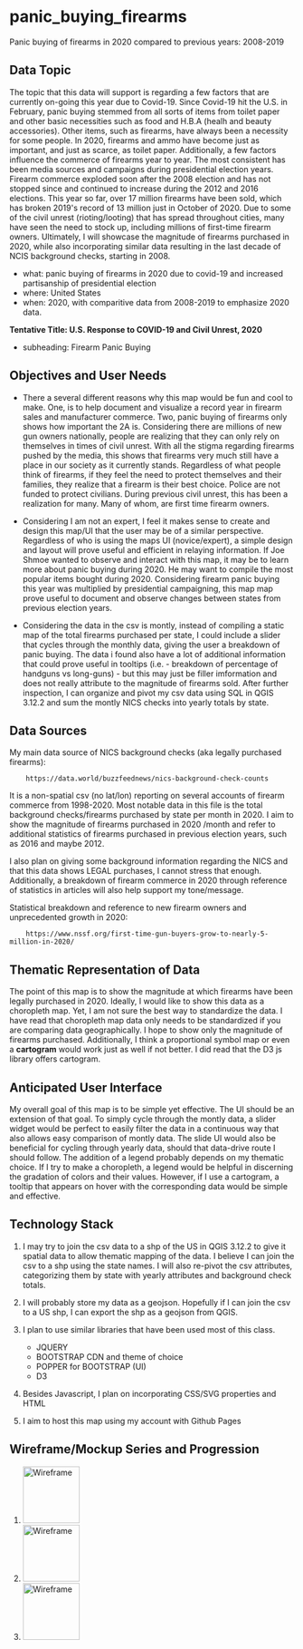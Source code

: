 # panic_buying_firearms
Panic buying of firearms in 2020 compared to previous years: 2008-2019

## Data Topic

The topic that this data will support is regarding a few factors that are currently on-going
this year due to Covid-19. Since Covid-19 hit the U.S. in February, panic buying stemmed from
all sorts of items from toilet paper and other basic necessities such as food and H.B.A (healh and beauty accessories). Other items, such as firearms, have always been a necessity for some people. In 2020, 
firearms and ammo have become just as important, and just as scarce, as toilet paper. Additionally, a few 
factors influence the commerce of firearms year to year. The most consistent has been media sources and campaigns during presidential election years. Firearm commerce exploded soon after the 2008 election and has
not stopped since and continued to increase during the 2012 and 2016 elections. This year so far, over 17 million firearms have been sold, which has broken 2019's record of 13 million just in October of 2020.
Due to some of the civil unrest (rioting/looting) that has spread throughout cities, many have seen the need to stock up, including millions of first-time firearm owners. Ultimately, I will showcase the magnitude of firearms purchased in 2020, while also incorporating similar data resulting in the last decade of NCIS background checks, starting in 2008. 

+ what: panic buying of firearms in 2020 due to covid-19 and increased partisanship of presidential election
+ where: United States
+ when: 2020, with comparitive data from 2008-2019 to emphasize 2020 data.

**Tentative Title: U.S. Response to COVID-19 and Civil Unrest, 2020**
+ subheading: Firearm Panic Buying

## Objectives and User Needs

+ There a several different reasons why this map would be fun and cool to make. One, is to help document
and visualize a record year in firearm sales and manufacturer commerce. Two, panic buying of firearms only 
shows how important the 2A is. Considering there are millions of new gun owners nationally, people are realizing that they can only rely on themselves in times of civil unrest. With all the stigma regarding firearms pushed by the media, this shows that firearms very much still have a place in our society as it currently stands. Regardless of what people think of firearms, if they feel the need to protect themselves and their families, they realize that a firearm is their best choice. Police are not funded to protect civilians. During previous civil unrest, this has been a realization for many. Many of whom, are first time firearm owners.

+ Considering I am not an expert, I feel it makes sense to create and design this map/UI that the user may be of a similar perspective. Regardless of who is using the maps UI (novice/expert), a simple design and layout will prove useful and efficient in relaying information. If Joe Shmoe wanted to observe and interact with this map, it may be to learn more about panic buying during 2020. He may want to compile the most popular items bought during 2020. Considering firearm panic buying this year was multiplied by presidential campaigning, this map map prove useful to document and observe changes between states from previous election years.

+ Considering the data in the csv is montly, instead of compiling a static map of the total firearms purchased per state, I could include a slider that cycles through the monthly data, giving the user a breakdown of panic buying. The data i found also have a lot of additional information that could prove useful in tooltips (i.e. - breakdown of percentage of handguns vs long-guns) - but this may just be filler imformation and does not really attribute to the magnitude of firearms sold. After further inspection, I can 
organize and pivot my csv data using SQL in QGIS 3.12.2 and sum the montly NICS checks into yearly totals by state.

## Data Sources

My main data source of NICS background checks (aka legally purchased firearms):

        https://data.world/buzzfeednews/nics-background-check-counts


It is a non-spatial csv (no lat/lon) reporting on several accounts of firearm commerce from 1998-2020. Most notable data in this file is the total background checks/firearms purchased by state per month in 2020. I aim to show the magnitude of firearms purchased in 2020 /month and refer to additional statistics of firearms purchased in previous election years, such as 2016 and maybe 2012. 

I also plan on giving some background information regarding the NICS and that this data shows LEGAL purchases, I cannot stress that enough. Additionally, a breakdown of firearm commerce in 2020 through reference of statistics in articles will also help support my tone/message.

Statistical breakdown and reference to new firearm owners and unprecedented growth in 2020:

        https://www.nssf.org/first-time-gun-buyers-grow-to-nearly-5-million-in-2020/


## Thematic Representation of Data

The point of this map is to show the magnitude at which firearms have been legally purchased in 2020. Ideally, I would like to show this data as a choropleth map. Yet, I am not sure the best way to standardize the data. I have read that choropleth map data only needs to be standardized if you are comparing data geographically. I hope to show only the magnitude of firearms purchased. Additionally, I think a proportional symbol map or even a **cartogram** would work just as well if not better. I did read that the D3 js library offers cartogram. 

## Anticipated User Interface

My overall goal of this map is to be simple yet effective. The UI should be an extension of that goal. To simply cycle through the montly data, a slider widget would be perfect to easily filter the data in a continuous way that also allows easy comparison of montly data. The slide UI would also be beneficial for cycling through yearly data, should that data-drive route I should follow. The addition of a legend probably depends on my thematic choice. If I try to make a choropleth, a legend would be helpful in discerning the gradation of colors and their values. However, if I use a cartogram, a tooltip that appears on hover with the corresponding data would be simple and effective.

## Technology Stack

1. I may try to join the csv data to a shp of the US in QGIS 3.12.2 to give it spatial data to allow thematic mapping of the data. I believe I can join the csv to a shp using the state names. I will also re-pivot the csv attributes, categorizing them by state with yearly attributes and background check totals. 

2. I will probably store my data as a geojson. Hopefully if I can join the csv to a US shp, I can export the shp as a geojson from QGIS.

3. I plan to use similar libraries that have been used most of this class. 
    + JQUERY
    + BOOTSTRAP CDN and theme of choice
    + POPPER for BOOTSTRAP (UI)
    + D3 

4. Besides Javascript, I plan on incorporating CSS/SVG properties and HTML

5. I aim to host this map using my account with Github Pages

## Wireframe/Mockup Series and Progression
 
1. <img src="/assignment/Wireframe_1.jpg" alt="Wireframe" style="height: 100px; width:100px;"/>

2. <img src="/assignment/Wireframe_2.jpg" alt="Wireframe" style="height: 100px; width:100px;"/>

3. <img src="/assignment/Wireframe_3.jpg" alt="Wireframe" style="height: 100px; width:100px;"/>